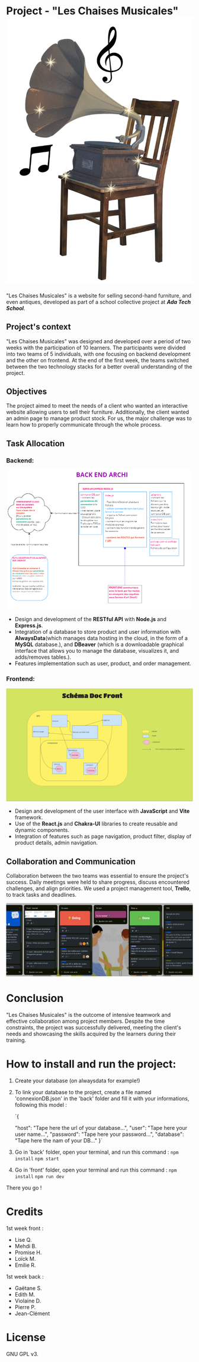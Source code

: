 # Project - "Les Chaises Musicales" ![Logo du site](/front/src/assets/images/logo.png "Logo")

"Les Chaises Musicales" is a website for selling second-hand furniture, and even antiques, developed as part of a school collective project at **_Ada Tech School_**.

## Project's context

"Les Chaises Musicales" was designed and developed over a period of two weeks with the participation of 10 learners. The participants were divided into two teams of 5 individuals, with one focusing on backend development and the other on frontend. At the end of the first week, the teams switched between the two technology stacks for a better overall understanding of the project.

## Objectives

The project aimed to meet the needs of a client who wanted an interactive website allowing users to sell their furniture. Additionally, the client wanted an admin page to manage product stock.
For us, the major challenge was to learn how to properly communicate through the whole process.

## Task Allocation

### Backend:

![Architecture back](/front/src/assets/images/archi%20back.png "Trello")

- Design and development of the **RESTful API** with **Node.js** and **Express.js**.
- Integration of a database to store product and user information with **AlwaysData**(which manages data hosting in the cloud, in the form of a **MySQL** database.), and **DBeaver** (which is a downloadable graphical interface that allows you to manage the database, visualizes it, and adds/removes tables.).
- Features implementation such as user, product, and order management.

### Frontend:

![Architecture front](/front/src/assets/images/Archi%20front.png "Trello")

- Design and development of the user interface with **JavaScript** and **Vite** framework.
- Use of the **React.js** and **Chakra-UI** libraries to create reusable and dynamic components.
- Integration of features such as page navigation, product filter, display of product details, admin navigation.

## Collaboration and Communication

Collaboration between the two teams was essential to ensure the project's success. Daily meetings were held to share progress, discuss encountered challenges, and align priorities. We used a project management tool, **Trello**, to track tasks and deadlines.

![Organization with Trello](/front/src/assets/images/trello.jpg "Trello")

# Conclusion

"Les Chaises Musicales" is the outcome of intensive teamwork and effective collaboration among project members. Despite the time constraints, the project was successfully delivered, meeting the client's needs and showcasing the skills acquired by the learners during their training.

# How to install and run the project:

1. Create your database (on alwaysdata for example!)
2. To link your database to the project, create a file named 'connexionDB.json' in the 'back' folder and fill it with your informations, following this model :

    `{

    "host": "Tape here the url of your database...",
    "user": "Tape here your user name...",
    "password": "Tape here your password...",
    "database": "Tape here the nam of your DB..."
    }`

3. Go in 'back' folder, open your terminal, and run this command :
    `npm install`
    `npm start`

4. Go in 'front' folder, open your terminal and run this command :
    `npm install`
    `npm run dev`

There you go !

# Credits

1st week front :

- Lise Q.
- Mehdi B.
- Promise H.
- Loïck M.
- Emilie R.

1st week back :

- Gaëtane S.
- Edith M.
- Violaine D.
- Pierre P.
- Jean-Clément

# License

GNU GPL v3.

